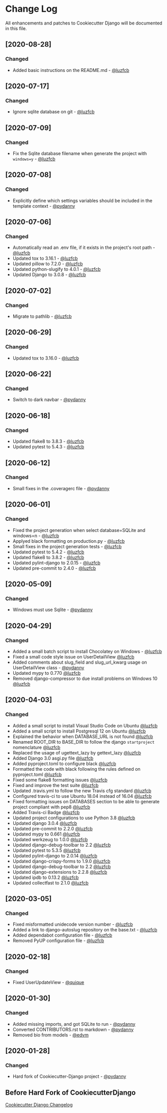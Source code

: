 # Change Log
All enhancements and patches to Cookiecutter Django will be documented in this file.

## [2020-08-28]
### Changed
- Added basic instructions on the README.md - [@luzfcb](https://github.com/luzfcb)

## [2020-07-17]
### Changed
- Ignore sqlite database on git - [@luzfcb](https://github.com/luzfcb)

## [2020-07-09]
### Changed
- Fix the Sqlite database filename when generate the project with `windows=y` - [@luzfcb](https://github.com/luzfcb)

## [2020-07-08]
### Changed
- Explicitly define which settings variables should be included in the template context - [@pydanny](https://github.com/pydanny)

## [2020-07-06]
### Changed
- Automatically read an .env file, if it exists in the project's root path - [@luzfcb](https://github.com/luzfcb)
- Updated tox to 3.16.1 - [@luzfcb](https://github.com/luzfcb)
- Updated pillow to 7.2.0 - [@luzfcb](https://github.com/luzfcb)
- Updated python-slugify to 4.0.1 - [@luzfcb](https://github.com/luzfcb)
- Updated Django to 3.0.8 - [@luzfcb](https://github.com/luzfcb)

## [2020-07-02]
### Changed
- Migrate to pathlib - [@luzfcb](https://github.com/luzfcb)

## [2020-06-29]
### Changed
- Updated tox to 3.16.0 - [@luzfcb](https://github.com/luzfcb)

## [2020-06-22]
### Changed
- Switch to dark navbar - [@pydanny](https://github.com/pydanny)

## [2020-06-18]
### Changed
- Updated flake8 to 3.8.3 - [@luzfcb](https://github.com/luzfcb)
- Updated pytest to 5.4.3 - [@luzfcb](https://github.com/luzfcb)

## [2020-06-12]
### Changed
- Small fixes in the .coveragerc file - [@pydanny](https://github.com/pydanny)


## [2020-06-01]
### Changed
- Fixed the project generation when select database=SQLite and windows=n - [@luzfcb](https://github.com/luzfcb)
- Applyed black formatting on production.py - [@luzfcb](https://github.com/luzfcb)
- Small fixes in the project generation tests - [@luzfcb](https://github.com/luzfcb)
- Updated pytest to 5.4.2 - [@luzfcb](https://github.com/luzfcb)
- Updated flake8 to 3.8.2 - [@luzfcb](https://github.com/luzfcb)
- Updated pylint-django to 2.0.15 - [@luzfcb](https://github.com/luzfcb)
- Updated pre-commit to 2.4.0 - [@luzfcb](https://github.com/luzfcb)

## [2020-05-09]
### Changed
- Windows must use Sqlite - [@pydanny](https://github.com/pydanny)

## [2020-04-29]
### Changed
- Added a small batch script to install Chocolatey on Windows - [@luzfcb](https://github.com/luzfcb)
- Fixed a small code style issue on UserDetailView [@luzfcb](https://github.com/luzfcb)
- Added comments about slug_field and slug_url_kwarg usage on UserDetailView class - [@pydanny](https://github.com/pydanny)
- Updated mypy to 0.770 [@luzfcb](https://github.com/luzfcb)
- Removed django-compressor to due install problems on Windows 10 [@luzfcb](https://github.com/luzfcb)

## [2020-04-03]
### Changed
- Added a small script to install Visual Studio Code on Ubuntu [@luzfcb](https://github.com/luzfcb)
- Added a small script to install Postgresql 12 on Ubuntu [@luzfcb](https://github.com/luzfcb)
- Explained the behavior when DATABASE_URL is not found [@luzfcb](https://github.com/luzfcb)
- Renamed ROOT_DIR to BASE_DIR to follow the django `startproject` nomenclature [@luzfcb](https://github.com/luzfcb)
- Replaced the usage of ugettext_lazy by gettext_lazy  [@luzfcb](https://github.com/luzfcb)
- Added Django 3.0 asgi.py file [@luzfcb](https://github.com/luzfcb)
- Added pyproject.toml to configure black [@luzfcb](https://github.com/luzfcb)
- Formatted the code with black following the rules defined on pyproject.toml [@luzfcb](https://github.com/luzfcb)
- Fixed some flake8 formatting issues [@luzfcb](https://github.com/luzfcb)
- Fixed and improve the test suite [@luzfcb](https://github.com/luzfcb) 
- Updated .travis.yml to follow the new Travis cfg standard [@luzfcb](https://github.com/luzfcb)
- Configured travis-ci to use Ubuntu 18.04 instead of 16.04 [@luzfcb](https://github.com/luzfcb)
- Fixed formatting issues on DATABASES section to be able to generate project compliant with pep8 [@luzfcb](https://github.com/luzfcb)
- Added Travis-ci Badge [@luzfcb](https://github.com/luzfcb)
- Updated project configurations to use Python 3.8 [@luzfcb](https://github.com/luzfcb)
- Updated django 3.0.4 [@luzfcb](https://github.com/luzfcb)
- Updated pre-commit to 2.2.0 [@luzfcb](https://github.com/luzfcb)
- Updated mypy to 0.661 [@luzfcb](https://github.com/luzfcb)
- Updated werkzeug to 1.0.0 [@luzfcb](https://github.com/luzfcb)
- Updated django-debug-toolbar to 2.2 [@luzfcb](https://github.com/luzfcb)
- Updated pytest to 5.3.5 [@luzfcb](https://github.com/luzfcb)
- Updated pylint-django to 2.0.14 [@luzfcb](https://github.com/luzfcb)
- Updated django-crispy-forms to 1.9.0 [@luzfcb](https://github.com/luzfcb)
- Updated django-debug-toolbar to 2.2 [@luzfcb](https://github.com/luzfcb)
- Updated django-extensions to 2.2.8 [@luzfcb](https://github.com/luzfcb)
- Updated ipdb to 0.13.2 [@luzfcb](https://github.com/luzfcb)
- Updated collectfast to 2.1.0 [@luzfcb](https://github.com/luzfcb)

## [2020-03-05]
### Changed
- Fixed misformatted unidecode version number - [@luzfcb](https://github.com/luzfcb)
- Added a link to django-autoslug repository on the base.txt - [@luzfcb](https://github.com/luzfcb)
- Added dependabot configuration file - [@luzfcb](https://github.com/luzfcb)
- Removed PyUP configuration file - [@luzfcb](https://github.com/luzfcb)

## [2020-02-18]
### Changed
- Fixed UserUpdateView - [@quique](https://github.com/quique)

## [2020-01-30]
### Changed
- Added missing imports, and got SQLite to run - [@pydanny](https://github.com/pydanny)
- Converted CONTRIBUTORS.rst to markdown - [@pydanny](https://github.com/pydanny)
- Removed bio from models - [@edvm](https://github.com)

## [2020-01-28]
### Changed
- Hard fork of Cookiecutter-Django project - [@pydanny](https://github.com/pydanny)

## Before Hard Fork of CookiecutterDjango

[Cookiecutter Django Changelog](https://github.com/pydanny/cookiecutter-django/blob/master/CHANGELOG.md)

